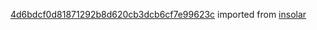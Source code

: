 [4d6bdcf0d81871292b8d620cb3dcb6cf7e99623c](https://github.com/insolar/insolar/commit/4d6bdcf0d81871292b8d620cb3dcb6cf7e99623c) imported from [insolar](https://github.com/insolar/insolar)
